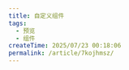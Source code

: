 ```yaml
---
title: 自定义组件
tags:
  - 预览
  - 组件
createTime: 2025/07/23 00:18:06
permalink: /article/7kojhmsz/
---
```


<CustomComponent />
